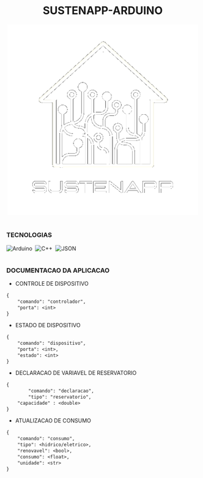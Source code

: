 <h1 align=center>SUSTENAPP-ARDUINO</h1>

<p align="center">
  <img src="logo_sustenapp.png" width="500">
</p>

#
### TECNOLOGIAS

![Arduino](https://img.shields.io/badge/Arduino-0D1117?style=for-the-badge&logo=Arduino&logoColor=00979D&labelColor=0D1117)&nbsp;
![C++](https://img.shields.io/badge/C%2B%2B-0D1117?style=for-the-badge&logo=C%2B%2B&logoColor=00599C&labelColor=0D1117)&nbsp;
![JSON](https://img.shields.io/badge/json-0D1117?style=for-the-badge&logo=json&logoColor=5E5C5C&labelColor=0D1117)&nbsp;

#
### DOCUMENTACAO DA APLICACAO

- CONTROLE DE DISPOSITIVO
```
{
	"comando": "controlador",
	"porta": <int>
}
```

- ESTADO DE DISPOSITIVO
```
{
	"comando": "dispositivo",
	"porta": <int>,
	"estado": <int>
}
```

- DECLARACAO DE VARIAVEL DE RESERVATORIO
```
{
    	"comando": "declaracao",
    	"tipo": "reservatorio",
	"capacidade" : <double>
}
```

- ATUALIZACAO DE CONSUMO
```
{
	"comando": "consumo",
	"tipo": <hidrico/eletrico>,
	"renovavel": <bool>,
	"consumo": <float>,
	"unidade": <str>
}
```
